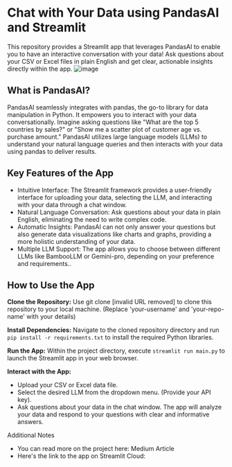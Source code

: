 # Chat with Your Data using PandasAI and Streamlit
This repository provides a Streamlit app that leverages PandasAI to enable you to have an interactive conversation with your data! Ask questions about your CSV or Excel files in plain English and get clear, actionable insights directly within the app.
![image](https://github.com/DennisChangach/Getting_started_with_PandasAI/assets/41690660/f7c93754-65ca-4693-a628-bda2d18ed8a6)
## What is PandasAI?
PandasAI seamlessly integrates with pandas, the go-to library for data manipulation in Python. It empowers you to interact with your data conversationally. Imagine asking questions like "What are the top 5 countries by sales?" or "Show me a scatter plot of customer age vs. purchase amount." PandasAI utilizes large language models (LLMs) to understand your natural language queries and then interacts with your data using pandas to deliver results.

## Key Features of the App
- Intuitive Interface: The Streamlit framework provides a user-friendly interface for uploading your data, selecting the LLM, and interacting with your data through a chat window.
- Natural Language Conversation: Ask questions about your data in plain English, eliminating the need to write complex code.
- Automatic Insights: PandasAI can not only answer your questions but also generate data visualizations like charts and graphs, providing a more holistic understanding of your data.
- Multiple LLM Support: The app allows you to choose between different LLMs like BambooLLM or Gemini-pro, depending on your preference and requirements..

## How to Use the App
**Clone the Repository:**
Use git clone [invalid URL removed] to clone this repository to your local machine. (Replace 'your-username' and 'your-repo-name' with your details)

**Install Dependencies:**
Navigate to the cloned repository directory and run `pip install -r requirements.txt` to install the required Python libraries.

**Run the App:**
Within the project directory, execute `streamlit run main.py` to launch the Streamlit app in your web browser.

**Interact with the App:**
- Upload your CSV or Excel data file.
- Select the desired LLM from the dropdown menu. (Provide your API key).
- Ask questions about your data in the chat window. The app will analyze your data and respond to your questions with clear and informative answers.

Additional Notes
- You can read more on the project here: Medium Article
- Here's the link to the app on Streamlit Cloud:
